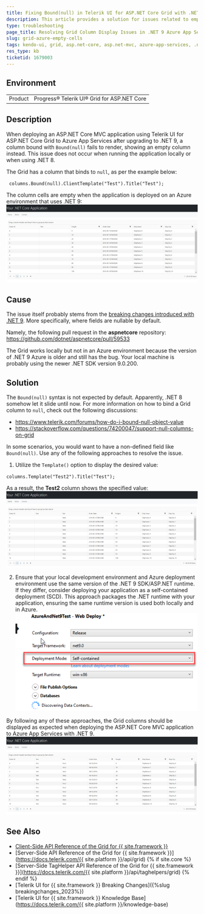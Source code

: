 ```yaml
---
title: Fixing Bound(null) in Telerik UI for ASP.NET Core Grid with .NET 9 on Azure App Services
description: This article provides a solution for issues related to empty cells when using Bound(null) in Grid columns upon deploying an ASP.NET Core MVC application to Azure App Services with .NET 9.
type: troubleshooting
page_title: Resolving Grid Column Display Issues in .NET 9 Azure App Services Deployments
slug: grid-azure-empty-cells
tags: kendo-ui, grid, asp.net-core, asp.net-mvc, azure-app-services, .net9, deployment, bound-null
res_type: kb
ticketid: 1679003
---
```


## Environment
<table>
<tbody>
<tr>
<td>Product</td>
<td>Progress® Telerik UI® Grid for ASP.NET Core</td>
</tr>
</tbody>
</table>

## Description
When deploying an ASP.NET Core MVC application using Telerik UI for ASP.NET Core Grid to Azure App Services after upgrading to .NET 9, a column bound with `Bound(null)` fails to render, showing an empty column instead. This issue does not occur when running the application locally or when using .NET 8.

The Grid has a column that binds to `null`, as per the example below:
```Razor
 columns.Bound(null).ClientTemplate("Test").Title("Test");
 ```

The column cells are empty when the application is deployed on an Azure environment that uses .NET 9:
![Empty Cells](images/grid-azure-empty-cells-1.png)

## Cause

The issue itself probably stems from the <a href="https://github.com/dotnet/aspnetcore/issues?q=milestone%3A9.0.2%20is%3Aclosed%20label%3Aservicing-approved%20" target="_blank">breaking changes introduced with .NET 9</a>. More specifically, where fields are nullable by default.

Namely, the following pull request in the **aspnetcore** repository:
https://github.com/dotnet/aspnetcore/pull/59533

The Grid works locally but not in an Azure environment because the version of .NET 9 Azure is older and still has the bug. Your local machine is probably using the newer .NET SDK version 9.0.200.

## Solution

The `Bound(null)` syntax is not expected by default. Apparently, .NET 8 somehow let it slide until now. For more information on how to bind a Grid column to `null`, check out the following discussions:
- https://www.telerik.com/forums/how-do-i-bound-null-object-value
- https://stackoverflow.com/questions/74200047/support-null-columns-on-grid

 In some scenarios, you would want to have a non-defined field like `Bound(null)`. Use any of the following approaches to resolve the issue.

1. Utilize the `Template()` option to display the desired value:

```Razor
columns.Template("Test2").Title("Test");
```

As a result, the **Test2** column shows the specified value:
![Proper Cells](images/grid-azure-empty-cells-2.png)

2. Ensure that your local development environment and Azure deployment environment use the same version of the .NET 9 SDK/ASP.NET runtime. If they differ, consider deploying your application as a self-contained deployment (SCD). This approach packages the .NET runtime with your application, ensuring the same runtime version is used both locally and in Azure.
![Both Columns](images/grid-azure-empty-cells-3.png)

By following any of these approaches, the Grid columns should be displayed as expected when deploying the ASP.NET Core MVC application to Azure App Services with .NET 9.
![Both Columns](images/grid-azure-empty-cells-4.png)


## See Also

* [Client-Side API Reference of the Grid for {{ site.framework }}](https://docs.telerik.com/kendo-ui/api/javascript/ui/grid)
* [Server-Side API Reference of the Grid for {{ site.framework }}](https://docs.telerik.com/{{ site.platform }}/api/grid)
{% if site.core %}
* [Server-Side TagHelper API Reference of the Grid for {{ site.framework }}](https://docs.telerik.com/{{ site.platform }}/api/taghelpers/grid)
{% endif %}
* [Telerik UI for {{ site.framework }} Breaking Changes]({%slug breakingchanges_2023%})
* [Telerik UI for {{ site.framework }} Knowledge Base](https://docs.telerik.com/{{ site.platform }}/knowledge-base)
